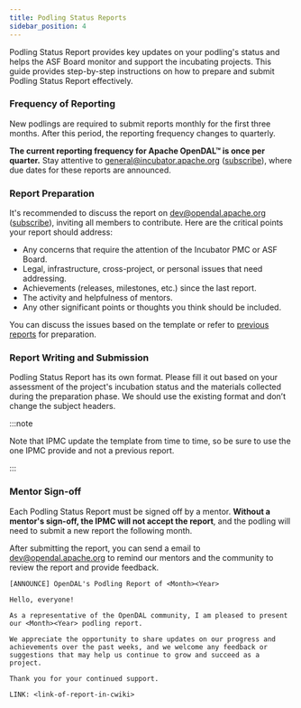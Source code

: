 ```yaml
---
title: Podling Status Reports
sidebar_position: 4
---
```


Podling Status Report provides key updates on your podling's status and helps the ASF Board monitor and support the incubating projects. This guide provides step-by-step instructions on how to prepare and submit Podling Status Report effectively.

### Frequency of Reporting

New podlings are required to submit reports monthly for the first three months. After this period, the reporting frequency changes to quarterly. 

**The current reporting frequency for Apache OpenDAL™ is once per quarter.** Stay attentive to general@incubator.apache.org ([subscribe](mailto:general-subscribe@incubator.apache.org)), where due dates for these reports are announced.

### Report Preparation

It's recommended to discuss the report on dev@opendal.apache.org ([subscribe](mailto:dev-subscribe@opendal.apache.org)), inviting all members to contribute. Here are the critical points your report should address:

- Any concerns that require the attention of the Incubator PMC or ASF Board.
- Legal, infrastructure, cross-project, or personal issues that need addressing.
- Achievements (releases, milestones, etc.) since the last report.
- The activity and helpfulness of mentors.
- Any other significant points or thoughts you think should be included.

You can discuss the issues based on the template or refer to [previous reports](https://cwiki.apache.org/confluence/display/INCUBATOR/August2023#opendal) for preparation.

### Report Writing and Submission

Podling Status Report has its own format. Please fill it out based on your assessment of the project's incubation status and the materials collected during the preparation phase. We should use the existing format and don’t change the subject headers. 

:::note

Note that IPMC update the template from time to time, so be sure to use the one IPMC provide and not a previous report.

:::

### Mentor Sign-off

Each Podling Status Report must be signed off by a mentor. **Without a mentor's sign-off, the IPMC will not accept the report**, and the podling will need to submit a new report the following month.

After submitting the report, you can send a email to dev@opendal.apache.org to remind our mentors and the community to review the report and provide feedback.

```
[ANNOUNCE] OpenDAL's Podling Report of <Month><Year>

Hello, everyone!

As a representative of the OpenDAL community, I am pleased to present our <Month><Year> podling report.

We appreciate the opportunity to share updates on our progress and
achievements over the past weeks, and we welcome any feedback or
suggestions that may help us continue to grow and succeed as a project.

Thank you for your continued support.

LINK: <link-of-report-in-cwiki>
```
